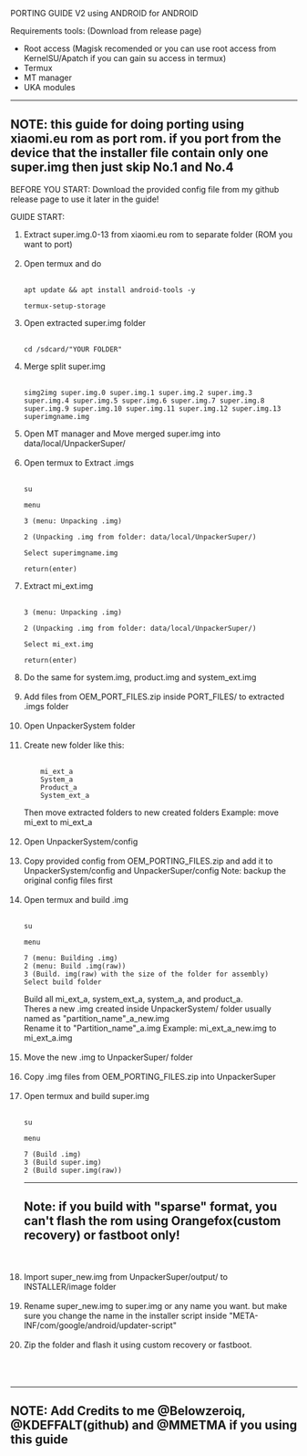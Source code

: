 PORTING GUIDE V2 using ANDROID for ANDROID

Requirements tools: (Download from release page)

- Root access (Magisk recomended or you can use root access from KernelSU/Apatch if you can gain su access in termux)
- Termux
- MT manager
- UKA modules
---
NOTE: this guide for doing porting using xiaomi.eu rom as port rom. if you port from the device that the installer file contain only one super.img then just skip No.1 and No.4
---

BEFORE YOU START:
Download the provided config file from my github release page to use it later in the guide!

GUIDE START:
1. Extract super.img.0-13 from xiaomi.eu rom to separate folder (ROM you want to port)
   <br/> <br/>
2. Open termux and do
   <br/> <br/>
    ```
    apt update && apt install android-tools -y
    ```
    ```
    termux-setup-storage
    ```
3. Open extracted super.img folder
   <br/> <br/>
    ```
    cd /sdcard/"YOUR FOLDER"
    ```
4. Merge split super.img
   <br/> <br/>
    ```
    simg2img super.img.0 super.img.1 super.img.2 super.img.3 super.img.4 super.img.5 super.img.6 super.img.7 super.img.8 super.img.9 super.img.10 super.img.11 super.img.12 super.img.13 superimgname.img
    ```
5. Open MT manager and Move merged super.img into data/local/UnpackerSuper/
   <br/> <br/>
6. Open termux to Extract .imgs
   <br/> <br/>
    ```
    su
    ```
    ```
    menu
    ```
    ```
    3 (menu: Unpacking .img)
    ```
    ```
    2 (Unpacking .img from folder: data/local/UnpackerSuper/)
    ```
    ```
    Select superimgname.img
    ```
    ```
    return(enter)
    ```
7. Extract mi_ext.img
    <br/> <br/>
    ```
    3 (menu: Unpacking .img)
    ```
    ```
    2 (Unpacking .img from folder: data/local/UnpackerSuper/)
    ```
    ```
    Select mi_ext.img
    ```
    ```
    return(enter)
    ```
8. Do the same for system.img, product.img and system_ext.img
   <br/> <br/>
9. Add files from OEM_PORT_FILES.zip inside PORT_FILES/ to extracted .imgs folder
   <br/> <br/>
10. Open UnpackerSystem folder
   <br/> <br/>
11. Create new folder like this:
    <br/> <br/>
    ```
        mi_ext_a
        System_a
        Product_a
        System_ext_a
    ```
    Then move extracted folders to new created folders Example: move mi_ext to mi_ext_a
    <br/> <br/>
12. Open UnpackerSystem/config
    <br/> <br/>
13. Copy provided config from OEM_PORTING_FILES.zip and add it to UnpackerSystem/config and UnpackerSuper/config Note: backup the original config files first
    <br/> <br/>
14. Open termux and build .img
    <br/> <br/>
    ```
    su
    ```
    ```
    menu
    ```
    ```
    7 (menu: Building .img)
    2 (menu: Build .img(raw))
    3 (Build. img(raw) with the size of the folder for assembly)
    Select build folder
    ```
    Build all mi_ext_a, system_ext_a, system_a, and product_a. <br/>
    Theres a new .img created inside UnpackerSystem/ folder usually named as "partition_name"_a_new.img <br/>
    Rename it to "Partition_name"_a.img Example: mi_ext_a_new.img to mi_ext_a.img
    <br/> <br/>
15. Move the new .img to UnpackerSuper/ folder
    <br/> <br/>
16. Copy .img files from OEM_PORTING_FILES.zip into UnpackerSuper
    <br/> <br/>
17. Open termux and build super.img
    <br/> <br/>
    ```
    su
    ```
    ```
    menu
    ```
    ```
    7 (Build .img)
    3 (Build super.img)
    2 (Build super.img(raw))
    ```
    ---
    Note: if you build with "sparse" format, you can't flash the rom using Orangefox(custom recovery) or fastboot only!
    ---
    <br/> <br/>
18. Import super_new.img from UnpackerSuper/output/ to INSTALLER/image folder
    <br/> <br/>
19. Rename super_new.img to super.img or any name you want. but make sure you change the name in the installer script inside "META-INF/com/google/android/updater-script"
    <br/> <br/>
20. Zip the folder and flash it using custom recovery or fastboot.
    <br/> <br/>
    <br/> <br/>
---
NOTE: Add Credits to me @Belowzeroiq, @KDEFFALT(github) and @MMETMA if you using this guide
---
